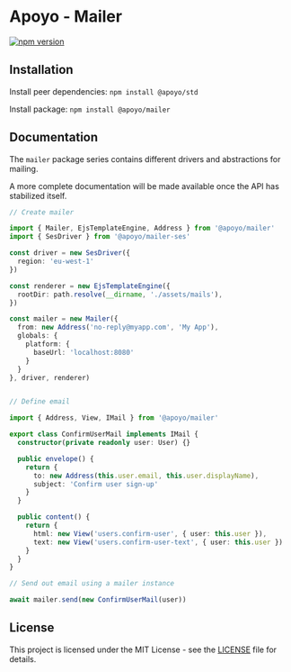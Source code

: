 # Apoyo - Mailer

[![npm version](https://badgen.net/npm/v/@apoyo/mailer)](https://www.npmjs.com/package/@apoyo/mailer)

## Installation

Install peer dependencies:
`npm install @apoyo/std`

Install package:
`npm install @apoyo/mailer`

## Documentation

The `mailer` package series contains different drivers and abstractions for mailing.

A more complete documentation will be made available once the API has stabilized itself.

```ts
// Create mailer

import { Mailer, EjsTemplateEngine, Address } from '@apoyo/mailer'
import { SesDriver } from '@apoyo/mailer-ses'

const driver = new SesDriver({
  region: 'eu-west-1'
})

const renderer = new EjsTemplateEngine({
  rootDir: path.resolve(__dirname, './assets/mails'),
})

const mailer = new Mailer({
  from: new Address('no-reply@myapp.com', 'My App'),
  globals: {
    platform: {
      baseUrl: 'localhost:8080'
    }
  }
}, driver, renderer)


// Define email

import { Address, View, IMail } from '@apoyo/mailer'

export class ConfirmUserMail implements IMail {
  constructor(private readonly user: User) {}

  public envelope() {
    return {
      to: new Address(this.user.email, this.user.displayName),
      subject: 'Confirm user sign-up'
    }
  }

  public content() {
    return {
      html: new View('users.confirm-user', { user: this.user }),
      text: new View('users.confirm-user-text', { user: this.user })
    }
  }
}

// Send out email using a mailer instance

await mailer.send(new ConfirmUserMail(user))
```

## License

This project is licensed under the MIT License - see the [LICENSE](LICENSE) file for details.
